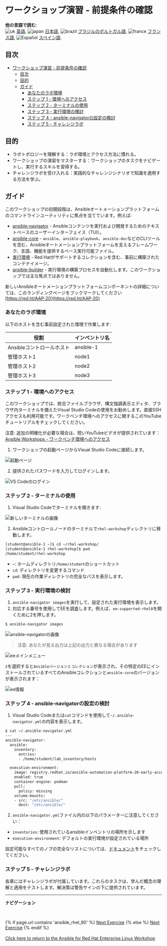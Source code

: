 # ワークショップ演習 - 前提条件の確認

**他の言語で読む**:
<br>![uk](../../../images/uk.png) [英語](README.md), ![japan](../../../images/japan.png) [日本語](README.ja.md), ![brazil](../../../images/brazil.png) [ブラジルのポルトガル語](README.pt-br.md), ![france](../../../images/fr.png) [フランス語](README.fr.md), ![Español](../../../images/col.png) [スペイン語](README.es.md).

## 目次

- [ワークショップ演習 - 前提条件の確認](#ワークショップ演習---前提条件の確認)
  - [目次](#目次)
  - [目的](#目的)
  - [ガイド](#ガイド)
    - [あなたのラボ環境](#あなたのラボ環境)
    - [ステップ 1 - 環境へのアクセス](#ステップ-1---環境へのアクセス)
    - [ステップ 2 - ターミナルの使用](#ステップ-2---ターミナルの使用)
    - [ステップ 3 - 実行環境の検討](#ステップ-3---実行環境の検討)
    - [ステップ 4 - ansible-navigatorの設定の検討](#ステップ-4---ansible-navigatorの設定の検討)
    - [ステップ 5 - チャレンジラボ](#ステップ-5---チャレンジラボ)

## 目的

* ラボトポロジーを理解する：ラボ環境とアクセス方法に慣れる。
* ワークショップの演習をマスターする：ワークショップのタスクをナビゲートし、実行するスキルを習得する。
* チャレンジラボを受け入れる：実践的なチャレンジシナリオで知識を適用する方法を学ぶ。

## ガイド

このワークショップの初期段階は、Ansibleオートメーションプラットフォームのコマンドラインユーティリティに焦点を当てています。例えば:

- [ansible-navigator](https://github.com/ansible/ansible-navigator) - Ansibleコンテンツを実行および開発するためのテキストベースのユーザーインターフェイス（TUI）。
- [ansible-core](https://docs.ansible.com/core.html) - `ansible`、`ansible-playbook`、`ansible-doc`などのCLIツールを含む、Ansibleオートメーションプラットフォームを支えるフレームワーク、言語、機能を提供するベース実行可能ファイル。
- [実行環境](https://docs.redhat.com/en/documentation/red_hat_ansible_automation_platform/latest/html/using_automation_execution/index) - Red Hatがサポートするコレクションを含む、事前に構築されたコンテナイメージ。
- [ansible-builder](https://github.com/ansible/ansible-builder) - 実行環境の構築プロセスを自動化します。このワークショップでは主な焦点ではありません。

新しいAnsibleオートメーションプラットフォームコンポーネントの詳細については、このランディングページをブックマークしてください [https://red.ht/AAP-20](https://red.ht/AAP-20)

### あなたのラボ環境

以下のホストを含む事前設定された環境で作業します:

| 役割                    | インベントリ名   |
| ----------------------- | --------------- |
| Ansibleコントロールホスト | ansible-1       |
| 管理ホスト1             | node1           |
| 管理ホスト2             | node2           |
| 管理ホスト3             | node3           |

### ステップ 1 - 環境へのアクセス

このワークショップでは、統合ファイルブラウザ、構文強調表示エディタ、ブラウザ内ターミナルを備えたVisual Studio Codeの使用をお勧めします。直接SSHアクセスも利用可能です。ワークベンチ環境へのアクセスに関するこのYouTubeチュートリアルをチェックしてください。

注意: 追加の明確化が必要な場合は、短いYouTubeビデオが提供されています：
[Ansible Workshops - ワークベンチ環境へのアクセス](https://youtu.be/Y_Gx4ZBfcuk)

1. ワークショップの起動ページからVisual Studio Codeに接続します。

  ![起動ページ](images/launch_page.png)

2. 提供されたパスワードを入力してログインします。

  ![VS Codeのログイン](images/vscode_login.png)

### ステップ 2 - ターミナルの使用

1. Visual Studio Codeでターミナルを開きます:

  ![新しいターミナルの画像](images/vscode-new-terminal.png)

2. Ansibleコントロールノードのターミナルで`rhel-workshop`ディレクトリに移動します。

```bash
[student@ansible-1 ~]$ cd ~/rhel-workshop/
[student@ansible-1 rhel-workshop]$ pwd
/home/student/rhel-workshop
```

* `~`: ホームディレクトリ`/home/student`のショートカット
* `cd`: ディレクトリを変更するコマンド
* `pwd`: 現在の作業ディレクトリの完全なパスを表示します。

### ステップ 3 - 実行環境の検討

1. `ansible-navigator images`を実行して、設定された実行環境を表示します。
2. 対応する番号を使用してEEを調査します。例えば、`ee-supported-rhel8`を開くために2を押します。

```bash
$ ansible-navigator images
```

![ansible-navigatorの画像](images/navigator-images.png)

> 注意: あなたが見る出力は上記の出力と異なる場合があります

![eeメインメニュー](images/navigator-ee-menu.png)

`2`を選択すると`Ansibleバージョンとコレクション`が表示され、その特定のEEにインストールされているすべてのAnsibleコレクションと`ansible-core`のバージョンが表示されます：

![ee情報](images/navigator-ee-collections.png)

### ステップ 4 - ansible-navigatorの設定の検討

1. Visual Studio Codeまたは`cat`コマンドを使用して`~/.ansible-navigator.yml`の内容を表示します。

```bash
$ cat ~/.ansible-navigator.yml
---
ansible-navigator:
  ansible:
    inventory:
      entries:
      - /home/student/lab_inventory/hosts

  execution-environment:
    image: registry.redhat.io/ansible-automation-platform-20-early-access/ee-supported-rhel8:2.0.0
    enabled: true
    container-engine: podman
    pull:
      policy: missing
    volume-mounts:
    - src: "/etc/ansible/"
      dest: "/etc/ansible/"
```

2. `ansible-navigator.yml`ファイル内の以下のパラメーターに注意してください：

* `inventories`: 使用されているansibleインベントリの場所を示します
* `execution-environment`: デフォルトの実行環境が設定されている場所

設定可能なすべてのノブの完全なリストについては、[ドキュメント](https://ansible.readthedocs.io/projects/navigator/settings/)をチェックしてください。

### ステップ 5 - チャレンジラボ

各章にはチャレンジラボが付属しています。これらのタスクは、学んだ概念の理解と適用をテストします。解決策は警告サインの下に提供されています。

---
**ナビゲーション**

<br>

{% if page.url contains 'ansible_rhel_90' %}
[Next Exercise](../2-thebasics)
{% else %}
[Next Exercise](../1.2-thebasics)
{% endif %}
<br><br>
[Click here to return to the Ansible for Red Hat Enterprise Linux Workshop](../README.md)
